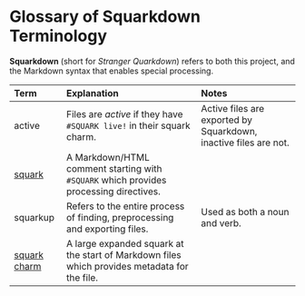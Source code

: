 # Glossary of Squarkdown Terminology
<!-- #SQUARK live!
| dest = docs/glossary
| title = Glossary
-->

**Squarkdown** (short for *Stranger Quarkdown*) refers to both this project, and the Markdown syntax that enables special processing.

| Term | Explanation | Notes |
| :--- | :---------- | :---- |
| active | Files are *active* if they have `#SQUARK live!` in their squark charm. | Active files are exported by Squarkdown, inactive files are not. |
| [squark](walkthrough/squarkdown-flavoured-markdown.md) | A Markdown/HTML comment starting with `#SQUARK` which provides processing directives. | |
| squarkup | Refers to the entire process of finding, preprocessing and exporting files. | Used as both a noun and verb. | |
| [squark charm](reference/squark-charm.md) | A large expanded squark at the start of Markdown files which provides metadata for the file. | |
